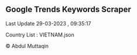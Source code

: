 

## Google Trends Keywords Scraper 
 
Last Update 29-03-2023 , 09:35:17

Country List :
VIETNAM.json



© Abdul Muttaqin 
